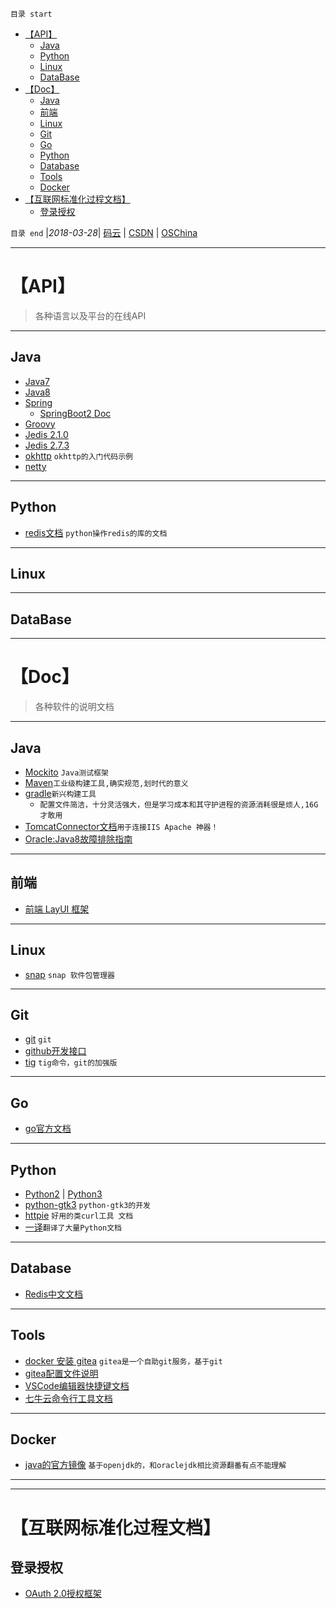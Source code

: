 `目录 start`
 
- [【API】](#api)
    - [Java](#java)
    - [Python](#python)
    - [Linux](#linux)
    - [DataBase](#database)
- [【Doc】](#doc)
    - [Java](#java)
    - [前端](#前端)
    - [Linux](#linux)
    - [Git](#git)
    - [Go](#go)
    - [Python](#python)
    - [Database](#database)
    - [Tools](#tools)
    - [Docker](#docker)
- [【互联网标准化过程文档】](#互联网标准化过程文档)
    - [登录授权](#登录授权)

`目录 end` |_2018-03-28_| [码云](https://gitee.com/kcp1104) | [CSDN](http://blog.csdn.net/kcp606) | [OSChina](https://my.oschina.net/kcp1104)
****************************************
# 【API】
> 各种语言以及平台的在线API

****************
## Java
- [Java7](https://docs.oracle.com/javase/7/docs/api/)
- [Java8](https://docs.oracle.com/javase/8/docs/api/)
- [Spring](https://spring.io/docs)
    - [SpringBoot2 Doc](https://docs.spring.io/spring-boot/docs/2.0.0.RELEASE/reference/htmlsingle/)
- [Groovy](http://www.groovy-lang.org/api.html)
- [Jedis 2.1.0](http://tool.oschina.net/apidocs/apidoc?api=jedis-2.1.0)
- [Jedis 2.7.3](https://mavenbrowse.pauldoo.com/central/redis/clients/jedis/2.7.3/jedis-2.7.3-javadoc.jar/-/overview-summary.html)
- [okhttp](https://github.com/square/okhttp/wiki/Recipes) `okhttp的入门代码示例`
- [netty](http://netty.io/4.1/api/index.html)

****************
## Python
- [redis文档](https://pypi.python.org/pypi/redis/) `python操作redis的库的文档`

****************
## Linux


****************
## DataBase

**************************************************************
# 【Doc】
> 各种软件的说明文档

****************
## Java
- [Mockito](http://www.vogella.com/tutorials/Mockito/article.html#when-thenreturn-and-when-thenthrow) `Java测试框架`
- [Maven](http://maven.apache.org/users/index.html)`工业级构建工具,确实规范,划时代的意义`
- [gradle](https://docs.gradle.org/current/userguide/userguide.html)`新兴构建工具`
    - `配置文件简洁，十分灵活强大，但是学习成本和其守护进程的资源消耗很是烦人,16G才敢用`
- [TomcatConnector文档](http://tomcat.apache.org/connectors-doc/index.html)`用于连接IIS Apache 神器！`
- [Oracle:Java8故障排除指南](https://docs.oracle.com/javase/8/docs/technotes/guides/troubleshoot/)

****************
## 前端
- [前端 LayUI 框架](http://www.layui.com/doc/)

****************
## Linux
- [snap](https://snapcraft.io/docs/core/usage) `snap 软件包管理器`

****************
## Git
- [git](https://git-scm.com/docs) `git`
- [github开发接口](https://developer.github.com/v3/)
- [tig](http://jonas.nitro.dk/tig/manual.html) `tig命令，git的加强版`
****************
## Go
- [go官方文档](https://golang.org/doc/)

****************
## Python
- [Python2](https://docs.python.org/2/) | [Python3](https://docs.python.org/3/)
- [python-gtk3](https://python-gtk-3-tutorial.readthedocs.io/en/latest/introduction.html) `python-gtk3的开发`
- [httpie](http://python.ctolib.com/httpie.html) `好用的类curl工具 文档` 
- [一译](http://python.usyiyi.cn/)`翻译了大量Python文档`

****************
## Database
- [Redis中文文档](http://redisdoc.com/index.html)

****************
## Tools
- [docker 安装 gitea](https://docs.gitea.io/en-us/install-with-docker/) `gitea是一个自助git服务，基于git`
- [gitea配置文件说明](https://docs.gitea.io/zh-cn/config-cheat-sheet/)
- [VSCode编辑器快捷键文档](https://code.visualstudio.com/shortcuts/keyboard-shortcuts-linux.pdf)
- [七牛云命令行工具文档](https://github.com/qiniu/qshell)

****************
## Docker
- [java的官方镜像](https://hub.docker.com/_/java/) `基于openjdk的，和oraclejdk相比资源翻番有点不能理解`


*************************************************************
*************************************************************
# 【互联网标准化过程文档】

## 登录授权
- [OAuth 2.0授权框架](https://github.com/jeansfish/RFC6749.zh-cn/blob/master/index.md)
